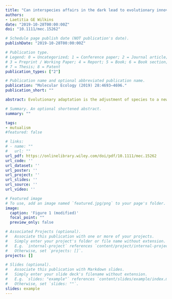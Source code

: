 ```yaml
---
title: "Can interspecies affairs in the dark lead to evolutionary innovation?"
authors:
- Laetitia GE Wilkins
date: "2019-10-28T00:00:00Z"
doi: "10.1111/mec.15262"

# Schedule page publish date (NOT publication's date).
publishDate: "2019-10-28T00:00:00Z"

# Publication type.
# Legend: 0 = Uncategorized; 1 = Conference paper; 2 = Journal article;
# 3 = Preprint / Working Paper; 4 = Report; 5 = Book; 6 = Book section;
# 7 = Thesis; 8 = Patent
publication_types: ["2"]

# Publication name and optional abbreviated publication name.
publication: "Molecular Ecology (2019) 28:4693–4696."
publication_short: ""

abstract: Evolutionary adaptation is the adjustment of species to a new or changing environment. Engaging in mutualistic microbial symbioses has been put forward as a key trait that promotes the differential, evolutionary success of many animal and plant lineages (McFall‐Ngai, 2008). Microbial mutualists allow these organisms to occupy new ecological niches where they could not have persisted on their own or would have been constrained by competitors. Vertical transmission of beneficial microbial symbionts from parents to the offspring is expected to link the adaptive association between a given host and microbe, and it can lead to coevolution and sometimes even cospeciation (Fisher, Henry, Cornwallis, Kiers, & West, 2017). Vertical transmission also causes bottlenecks that strongly reduce the effective population size and genetic diversity of the symbiont population. Moreover, vertically transmitted symbionts are assumed to have fewer opportunities to exchange genes with relatives in the environment. In a “From the Cover” article in this issue of Molecular Ecology, Breusing, Johnson, Vrijenhoek, and Young (2019) investigated whether hybridization among different host species could lead to interspecies exchange of otherwise strictly vertically transmitted symbionts. Hybridization of divergent lineages can potentially cause intrinsic and extrinsic incompatibilities, swamp rare alleles, and lead to population extinctions. In some cases, however, it might also create novel trait combinations that lead to evolutionary innovation (Marques, Meier, & Seehausen, 2019). Breusing et al. (2019) linked the concept of hybridization to symbiont transmission, and their findings have significant implications for the study of evolution of vertically transmitted symbionts and their hosts.

# Summary. An optional shortened abstract.
summary: ""

tags:
- mutualism
#featured: false

# links:
# - name: ""
#   url: ""
url_pdf: https://onlinelibrary.wiley.com/doi/pdf/10.1111/mec.15262
url_code: ''
url_dataset: ''
url_poster: ''
url_project: ''
url_slides: ''
url_source: ''
url_video: ''

# Featured image
# To use, add an image named `featured.jpg/png` to your page's folder.
image:
  caption: 'Figure 1 (modified)'
  focal_point: ""
  preview_only: false

# Associated Projects (optional).
#   Associate this publication with one or more of your projects.
#   Simply enter your project's folder or file name without extension.
#   E.g. `internal-project` references `content/project/internal-project/index.md`.
#   Otherwise, set `projects: []`.
projects: []

# Slides (optional).
#   Associate this publication with Markdown slides.
#   Simply enter your slide deck's filename without extension.
#   E.g. `slides: "example"` references `content/slides/example/index.md`.
#   Otherwise, set `slides: ""`.
slides: example
---
```


<script type='text/javascript' src='https://d1bxh8uas1mnw7.cloudfront.net/assets/embed.js'></script>

<div data-badge-type="medium-donut" data-doi="10.1111/mec.15262" data-condensed="true" data-hide-no-mentions="true" class="altmetric-embed"></div> 
<span class="__dimensions_badge_embed__" data-doi="10.1111/mec.15262" data-hide-zero-citations="true" data-legend="hover-right"></span><script async src="https://badge.dimensions.ai/badge.js" charset="utf-8"></script>
